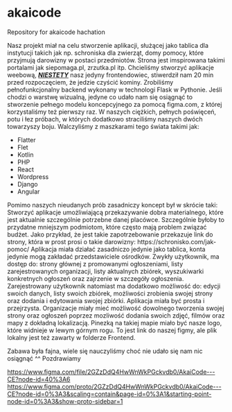 # akaicode
Repository for akaicode hachation

Nasz projekt miał na celu stworzenie aplikacji, służącej jako tablica dla instytucji takich jak np. schroniska dla zwierząt, domy pomocy, które przyjmują darowizny w postaci przedmiotów.
Strona jest imspirowana takimi portalami jak siepomaga.pl, zrzutka.pl itp.
Chcieliśmy stworzyć aplikacje weebową, <strong><i><u>NIESTETY</u></i></strong> nasz jedyny frontendowiec, stiwerdził nam 20 min przed rozpoczęciem, że jedzie czyścić kominy.
Zrobiliśmy pełnofunkcjonalny backend wykonany w technologi Flask w Pythonie.
Jeśli chodzi o warstwę wizualną, jedyne co udało nam się osiągnąć to stworzenie pełnego modelu koncepcyjnego za pomocą figma.com, z której korzystaliśmy też pierwszy raz.
W naszych ciężkich, pełnych poświęceń, potu i łez próbach, w których dodatkowo straciliśmy naszych dwóch towarzyszy boju. Walczyliśmy z maszkarami tego świata takimi jak:
<ul>
<li>Flatter</li>
<li>Flet</li>
<li>Kotlin</li>
<li>PHP</li>
<li>React</li>
<li>Wordpress</li>
<li>Django</li>
<li>Angular</li>
</ul>  
Pomimo naszych nieudanych prób zasadniczy koncept był w skrócie taki:
Stworzyć aplikacje umożliwiającą przekazywanie dobra materialnego, które jest aktualnie szczególnie potrzebne danej placówce. Szczególnie byłoby to przydatne mniejszym podmiotom, które często mają problem związać budżet. Jako przykład, że jest takie zapotrzebowanie przekazuje link do strony, która w prost prosi o takie darowizny: https://schronisko.com/jak-pomoc/
Aplikacja miała działać zasadniczo jedynie jako tablica, konta jedynie mogą zakładać przedstawiciele ośrodków. Zwykły użytkownik, ma dostęp do: strony głównej z promowanymi ogłoszeniami, listy zarejestrowanych organizacji, listy aktualnych zbiórek, wyszukiwarki konkretnych ogłoszeń oraz zajrzenie w szczegóły ogłoszenia. Zarejestrowany użytkownik natomiast ma dodatkowo możliwość do: edycji swoich danych, listy swoich zbiórek, możliwości zrobienia swojej strony oraz dodania i edytowania swojej zbiórki. Aplikacja miała być prosta i przejrzysta. Organizacje miały mieć możliwość dowolnego tworzenia swojej strony oraz ogłoszeń poprzez mozliwość dodania swoich zdjęć, filmów oraz mapy z dokładną lokalizacją. Pinezką na takiej mapie miało być nasze logo, które widnieje w lewym górnym rogu. 
To jest link do naszej figmy, ale plik lokalny jest też zawarty w folderze Frontend.

Zabawa była fajna, wiele się nauczyliśmy choć nie udało się nam nic osiągnąć ^^
Pozdrawiamy

https://www.figma.com/file/2GZzDdQ4HwWnWkPGckvdb0/AkaiCode---CE?node-id=40%3A6 
<br>
https://www.figma.com/proto/2GZzDdQ4HwWnWkPGckvdb0/AkaiCode---CE?node-id=0%3A3&scaling=contain&page-id=0%3A1&starting-point-node-id=0%3A3&show-proto-sidebar=1